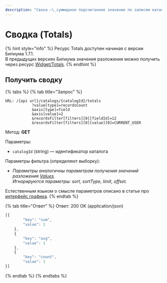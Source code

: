 ```yaml
---
description: "Свока —\_суммарное подсчитанное значение по записям каталога"
---
```


# Сводка (Totals)

{% hint style="info" %}
Ресурс Totals доступен начиная с версии Бипиума 1.7.1.\
В предыдущих версиях Бипиума значения разложения можно получить через ресурс [Widget/Totals](../../../api-widget.md#obshie-dannye-grafika-totals).
{% endhint %}

## Получить сводку

{% tabs %}
{% tab title="Запрос" %}
```
URL: /{api url}/catalogs/{catalogId}/totals
            ?value[type]=recordsCount
            &axis[type]=field
            &axis[value]=2
            &recordsFilter[filters][0][fieldId]=12
            &recordsFilter[filters][0][value][0]=CURRENT_USER
```

Метод: **GET**

Параметры:

* `catalogId` (string) — идентификатор каталога

Параметры фильтра (определяют выборку):

* _Параметры аналогичны параметрам получения значений разложения_ [_Values_](values.md)_._\
  _Игнорируются параметры: sort, sortType, limit, offset._

Естественным языком о смысле параметров описано в статье про [интерфейс графика](../../../dashboard-widgets.md).
{% endtab %}

{% tab title="Ответ" %}
Ответ: 200 OK (application/json)

```javascript
[{
        "key": "sum",
        "value": 1
    },
    {
        "key": "avg",
        "value": 1
    },
    {
        "key": "count",
        "value": 1
}]
```
{% endtab %}
{% endtabs %}
